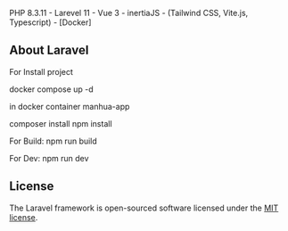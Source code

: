 PHP 8.3.11 - Larevel 11 - Vue 3 - inertiaJS - (Tailwind CSS, Vite.js, Typescript) - [Docker]

## About Laravel

For Install project

docker compose up -d

in docker container manhua-app

composer install
npm install


For Build:
npm run build

For Dev:
npm run dev


## License

The Laravel framework is open-sourced software licensed under the [MIT license](https://opensource.org/licenses/MIT).
